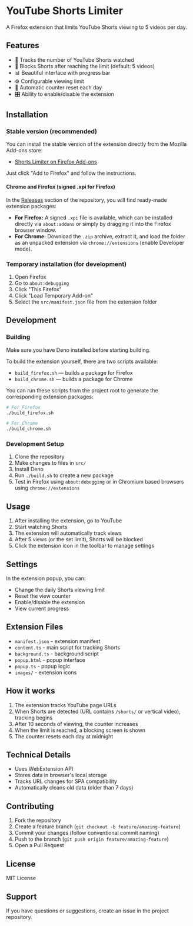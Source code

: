 # YouTube Shorts Limiter

A Firefox extension that limits YouTube Shorts viewing to 5 videos per day.

## Features

- 🎯 Tracks the number of YouTube Shorts watched
- 🚫 Blocks Shorts after reaching the limit (default: 5 videos)
- 📊 Beautiful interface with progress bar
- ⚙️ Configurable viewing limit
- 🔄 Automatic counter reset each day
- 🎛️ Ability to enable/disable the extension

## Installation

### Stable version (recommended)

You can install the stable version of the extension directly from the Mozilla Add-ons store:

- [Shorts Limiter on Firefox Add-ons](https://addons.mozilla.org/addon/shorts-limiter/)

Just click "Add to Firefox" and follow the instructions.

#### Chrome and Firefox (signed .xpi for Firefox)

In the [Releases](https://github.com/AsfhtgkDavid/shorts-limiter/releases) section of the repository, you will find ready-made extension packages:

- **For Firefox:** A signed `.xpi` file is available, which can be installed directly via `about:addons` or simply by dragging it into the Firefox browser window.
- **For Chrome:** Download the `.zip` archive, extract it, and load the folder as an unpacked extension via `chrome://extensions` (enable Developer mode).

### Temporary installation (for development)

1. Open Firefox
2. Go to `about:debugging`
3. Click "This Firefox"
4. Click "Load Temporary Add-on"
5. Select the `src/manifest.json` file from the extension folder

## Development

### Building

Make sure you have Deno installed before starting building.

To build the extension yourself, there are two scripts available:
- `build_firefox.sh` — builds a package for Firefox
- `build_chrome.sh` — builds a package for Chrome

You can run these scripts from the project root to generate the corresponding extension packages:

```bash
# For Firefox
./build_firefox.sh

# For Chrome
./build_chrome.sh
```

### Development Setup

1. Clone the repository
2. Make changes to files in `src/`
3. Install Deno
4. Run `./build.sh` to create a new package
5. Test in Firefox using `about:debugging` or in Chromium based browsers using
   `chrome://extensions`

## Usage

1. After installing the extension, go to YouTube
2. Start watching Shorts
3. The extension will automatically track views
4. After 5 views (or the set limit), Shorts will be blocked
5. Click the extension icon in the toolbar to manage settings

## Settings

In the extension popup, you can:

- Change the daily Shorts viewing limit
- Reset the view counter
- Enable/disable the extension
- View current progress

## Extension Files

- `manifest.json` - extension manifest
- `content.ts` - main script for tracking Shorts
- `background.ts` - background script
- `popup.html` - popup interface
- `popup.ts` - popup logic
- `images/` - extension icons

## How it works

1. The extension tracks YouTube page URLs
2. When Shorts are detected (URL contains `/shorts/` or vertical video),
   tracking begins
3. After 10 seconds of viewing, the counter increases
4. When the limit is reached, a blocking screen is shown
5. The counter resets each day at midnight

## Technical Details

- Uses WebExtension API
- Stores data in browser's local storage
- Tracks URL changes for SPA compatibility
- Automatically cleans old data (older than 7 days)

## Contributing

1. Fork the repository
2. Create a feature branch (`git checkout -b feature/amazing-feature`)
3. Commit your changes (follow conventional commit naming)
4. Push to the branch (`git push origin feature/amazing-feature`)
5. Open a Pull Request

## License

MIT License

## Support

If you have questions or suggestions, create an issue in the project repository.
